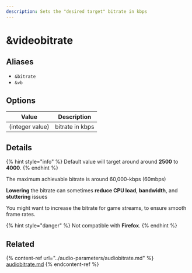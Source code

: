 ```yaml
---
description: Sets the "desired target" bitrate in kbps
---
```


# \&videobitrate

## Aliases

* `&bitrate`
* `&vb`

## Options

| Value           | Description     |
| --------------- | --------------- |
| (integer value) | bitrate in kbps |

## Details

{% hint style="info" %}
Default value will target around around **2500** to **4000**.
{% endhint %}

The maximum achievable bitrate is around 60,000-kbps (60mbps)

**Lowering** the bitrate can sometimes **reduce CPU load**, **bandwidth**, and **stuttering** issues

You might want to increase the bitrate for game streams, to ensure smooth frame rates.

{% hint style="danger" %}
Not compatible with **Firefox**.
{% endhint %}

## Related

{% content-ref url="../audio-parameters/audiobitrate.md" %}
[audiobitrate.md](../audio-parameters/audiobitrate.md)
{% endcontent-ref %}
